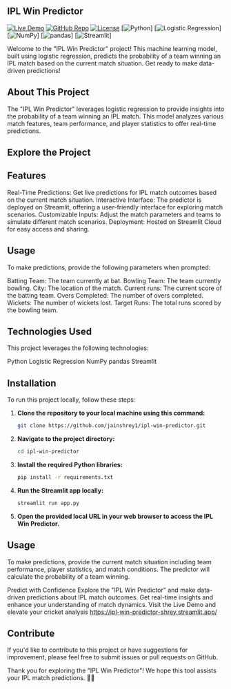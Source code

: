 ## IPL Win Predictor

[![Live Demo](https://img.shields.io/badge/Live%20Demo-View%20Predictor-brightgreen)]((https://ipl-win-predictor-shrey.streamlit.app/))
[![GitHub Repo](https://img.shields.io/badge/GitHub-Repo-blue)](https://github.com/yourusername/ipl-win-predictor)
[![License](https://img.shields.io/badge/License-MIT-blue)](LICENSE)
[![Python](https://img.shields.io/badge/Python-3.9-blue)]
[![Logistic Regression](https://img.shields.io/badge/Model-Logistic%20Regression-green)]
[![NumPy](https://img.shields.io/badge/NumPy-1.19-blue)]
[![pandas](https://img.shields.io/badge/pandas-1.2-blue)]
[![Streamlit](https://img.shields.io/badge/Streamlit-0.80-brightgreen)]

Welcome to the "IPL Win Predictor" project! This machine learning model, built using logistic regression, predicts the probability of a team winning an IPL match based on the current match situation. Get ready to make data-driven predictions!

## About This Project

The "IPL Win Predictor" leverages logistic regression to provide insights into the probability of a team winning an IPL match. This model analyzes various match features, team performance, and player statistics to offer real-time predictions.

## Explore the Project

## Features
Real-Time Predictions: Get live predictions for IPL match outcomes based on the current match situation.
Interactive Interface: The predictor is deployed on Streamlit, offering a user-friendly interface for exploring match scenarios.
Customizable Inputs: Adjust the match parameters and teams to simulate different match scenarios.
Deployment: Hosted on Streamlit Cloud for easy access and sharing.
## Usage
To make predictions, provide the following parameters when prompted:

Batting Team: The team currently at bat.
Bowling Team: The team currently bowling.
City: The location of the match.
Current runs: The current score of the batting team.
Overs Completed: The number of overs completed.
Wickets: The number of wickets lost.
Target Runs: The total runs scored by the bowling team.

## Technologies Used
This project leverages the following technologies:

Python
Logistic Regression
NumPy
pandas
Streamlit

## Installation

To run this project locally, follow these steps:

1. **Clone the repository to your local machine using this command:**

    ```sh
    git clone https://github.com/jainshrey1/ipl-win-predictor.git
    ```

2. **Navigate to the project directory:**

    ```sh
    cd ipl-win-predictor
    ```

3. **Install the required Python libraries:**

    ```sh
    pip install -r requirements.txt
    ```

4. **Run the Streamlit app locally:**

    ```sh
    streamlit run app.py
    ```

5. **Open the provided local URL in your web browser to access the IPL Win Predictor.**

## Usage
To make predictions, provide the current match situation including team performance, player statistics, and match conditions. The predictor will calculate the probability of a team winning.

Predict with Confidence
Explore the "IPL Win Predictor" and make data-driven predictions about IPL match outcomes. Get real-time insights and enhance your understanding of match dynamics. Visit the Live Demo and elevate your cricket analysis https://ipl-win-predictor-shrey.streamlit.app/

## Contribute
If you'd like to contribute to this project or have suggestions for improvement, please feel free to submit issues or pull requests on GitHub.

Thank you for exploring the "IPL Win Predictor"! We hope this tool assists your IPL match predictions. 🏏🌟
